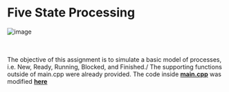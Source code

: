 # Five State Processing
![image](https://user-images.githubusercontent.com/91383782/236699072-d353e49f-ada1-4ed4-90f0-5de56ed2f6c4.png)<br/>
<br/><br/>

The objective of this assignment is to simulate a basic model of processes, i.e. New, Ready, Running, Blocked, and Finished./
The supporting functions outside of main.cpp were already provided. The code inside __[main.cpp](main.cpp)__ was modified __[here](main.cpp#L80-284)__
